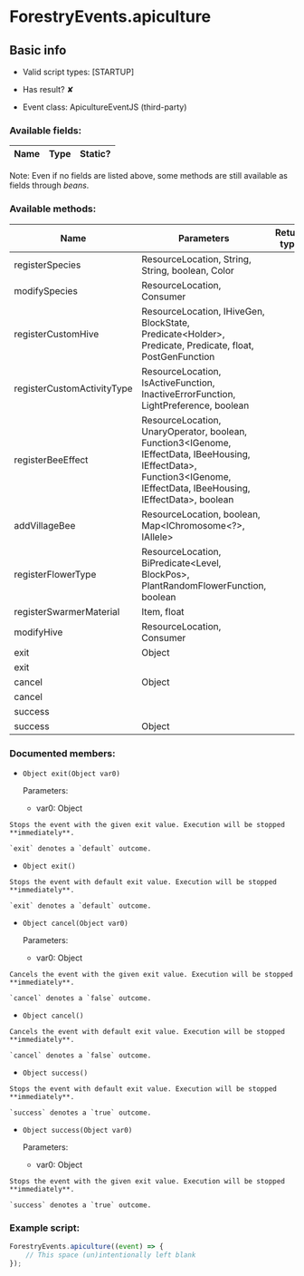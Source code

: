 # ForestryEvents.apiculture

## Basic info

- Valid script types: [STARTUP]

- Has result? ✘

- Event class: ApicultureEventJS (third-party)

### Available fields:

| Name | Type | Static? |
| ---- | ---- | ------- |

Note: Even if no fields are listed above, some methods are still available as fields through *beans*.

### Available methods:

| Name | Parameters | Return type | Static? |
| ---- | ---------- | ----------- | ------- |
| registerSpecies | ResourceLocation, String, String, boolean, Color |  | IBeeSpeciesBuilder | ✘ |
| modifySpecies | ResourceLocation, Consumer<IBeeSpeciesBuilder> |  | void | ✘ |
| registerCustomHive | ResourceLocation, IHiveGen, BlockState, Predicate<Holder<Biome>>, Predicate<HumidityType>, Predicate<TemperatureType>, float, PostGenFunction |  | IHiveBuilder | ✘ |
| registerCustomActivityType | ResourceLocation, IsActiveFunction, InactiveErrorFunction, LightPreference, boolean |  | void | ✘ |
| registerBeeEffect | ResourceLocation, UnaryOperator<IEffectData>, boolean, Function3<IGenome, IEffectData, IBeeHousing, IEffectData>, Function3<IGenome, IEffectData, IBeeHousing, IEffectData>, boolean |  | void | ✘ |
| addVillageBee | ResourceLocation, boolean, Map<IChromosome<?>, IAllele> |  | void | ✘ |
| registerFlowerType | ResourceLocation, BiPredicate<Level, BlockPos>, PlantRandomFlowerFunction, boolean |  | void | ✘ |
| registerSwarmerMaterial | Item, float |  | void | ✘ |
| modifyHive | ResourceLocation, Consumer<IHiveBuilder> |  | void | ✘ |
| exit | Object |  | Object | ✘ |
| exit |  |  | Object | ✘ |
| cancel | Object |  | Object | ✘ |
| cancel |  |  | Object | ✘ |
| success |  |  | Object | ✘ |
| success | Object |  | Object | ✘ |


### Documented members:

- `Object exit(Object var0)`

  Parameters:
  - var0: Object

```
Stops the event with the given exit value. Execution will be stopped **immediately**.

`exit` denotes a `default` outcome.
```

- `Object exit()`
```
Stops the event with default exit value. Execution will be stopped **immediately**.

`exit` denotes a `default` outcome.
```

- `Object cancel(Object var0)`

  Parameters:
  - var0: Object

```
Cancels the event with the given exit value. Execution will be stopped **immediately**.

`cancel` denotes a `false` outcome.
```

- `Object cancel()`
```
Cancels the event with default exit value. Execution will be stopped **immediately**.

`cancel` denotes a `false` outcome.
```

- `Object success()`
```
Stops the event with default exit value. Execution will be stopped **immediately**.

`success` denotes a `true` outcome.
```

- `Object success(Object var0)`

  Parameters:
  - var0: Object

```
Stops the event with the given exit value. Execution will be stopped **immediately**.

`success` denotes a `true` outcome.
```



### Example script:

```js
ForestryEvents.apiculture((event) => {
	// This space (un)intentionally left blank
});
```

